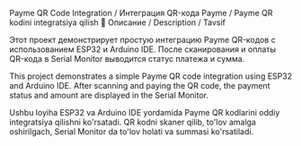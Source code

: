 Payme QR Code Integration / Интеграция QR-кода Payme / Payme QR kodini integratsiya qilish
📄 Описание / Description / Tavsif

Этот проект демонстрирует простую интеграцию Payme QR-кодов с использованием ESP32 и Arduino IDE.
После сканирования и оплаты QR-кода в Serial Monitor выводится статус платежа и сумма.

This project demonstrates a simple Payme QR code integration using ESP32 and Arduino IDE.
After scanning and paying the QR code, the payment status and amount are displayed in the Serial Monitor.

Ushbu loyiha ESP32 va Arduino IDE yordamida Payme QR kodlarini oddiy integratsiya qilishni ko'rsatadi.
QR kodni skaner qilib, to'lov amalga oshirilgach, Serial Monitor da to'lov holati va summasi ko'rsatiladi.


